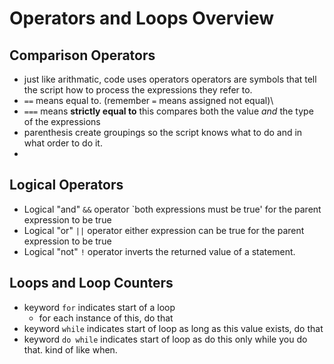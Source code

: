 # Operators and Loops Overview


## Comparison Operators
- just like arithmatic, code uses operators operators are symbols that tell the script how to process the expressions they refer to. 
- `==` means equal to. (remember `=` means assigned not equal)\
- `===` means **strictly equal to** this compares both the value *and* the type of the expressions
- parenthesis create groupings so the script knows what to do and in what order to do it. 
- 



## Logical Operators
- Logical "and" `&&` operator `both expressions must be true' for the parent expression to be true
- Logical "or" `||` operator either expression can be true for the parent expression to be true
- Logical "not" `!` operator inverts the returned value of a statement. 

## Loops and Loop Counters
- keyword `for` indicates start of a loop
    - for each instance of this, do that
- keyword `while` indicates start of loop
    as long as this value exists, do that
- keyword `do while` indicates start of loop
    as do this only while you do that. kind of like when. 

<!--see pg 172-173 for diagram. make diagram and upload as .png file for this page

assignment focuses on the while loop specifically>













### [Repo Index](https://masonchance.github.io/learning-journal-repo/) (*click to return to README.md)

##### Day 01

- [Mindset](https://masonchance.github.io/learning-journal-repo/main-page)
- [Markdown Notes](https://masonchance.github.io/learning-journal-repo/markdown-notes)
- [Coders Computer Notes](https://masonchance.github.io/learning-journal-repo/the-coders-computer-notes)

##### Day 02

 - [Git Intro Notes](https://masonchance.github.io/learning-journal-repo/git-intro-notes)
 - [Html webstructure notes](https://masonchance.github.io/learning-journal-repo/Html-webstructure-notes)
 - New project Repo ([Twitch-Coaches](https://masonchance.github.io/twitch-coaches)

##### Day 03

- [CSS Notes](https://masonchance.github.io/learning-journal-repo/css-notes)
- [Java script notes](https://masonchance.github.io/learning-journal-repo/js-notes)
-
##### Day 04

-[Computer Architecture](https://masonchance.github.io/learning-journal-repo/computer-architecture-logic-notes)

I've included a reference to GitHub documentation and Support for ease of access

[documentation](https://help.github.com/categories/github-pages-basics/) or [contact support](https://github.com/contact)
